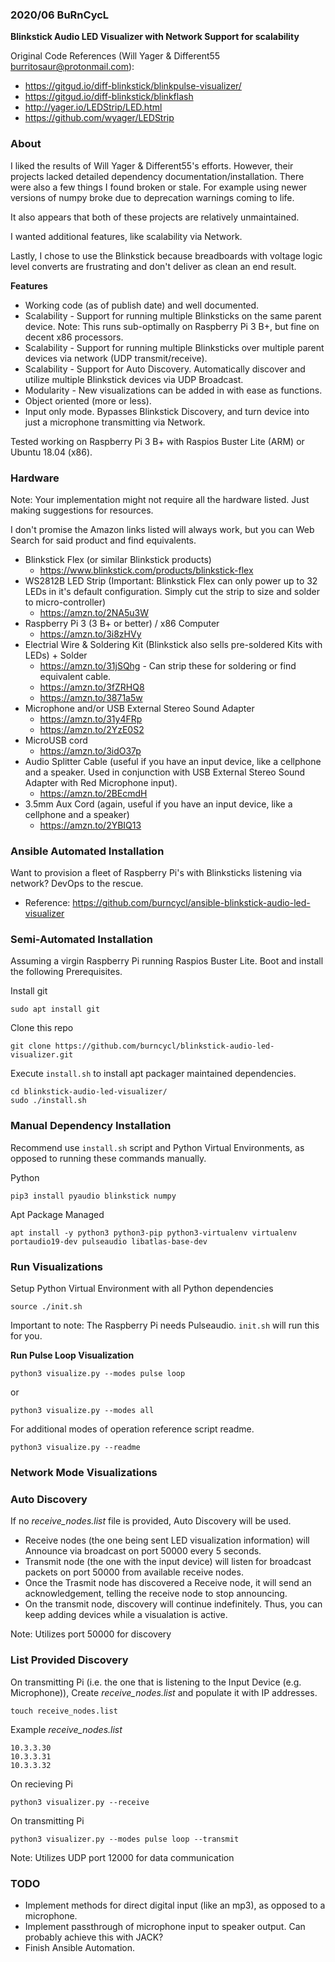 ### 2020/06 BuRnCycL

**Blinkstick Audio LED Visualizer with Network Support for scalability**

Original Code References (Will Yager & Different55 <burritosaur@protonmail.com>):
 - https://gitgud.io/diff-blinkstick/blinkpulse-visualizer/
 - https://gitgud.io/diff-blinkstick/blinkflash
 - http://yager.io/LEDStrip/LED.html
 - https://github.com/wyager/LEDStrip

### About

I liked the results of Will Yager & Different55's efforts. However, their projects lacked detailed dependency documentation/installation.
There were also a few things I found broken or stale. For example using newer versions of numpy broke due to deprecation warnings coming to life.

It also appears that both of these projects are relatively unmaintained.

I wanted additional features, like scalability via Network.

Lastly, I chose to use the Blinkstick because breadboards with voltage logic level converts are frustrating and don't deliver as clean an end result.  

**Features**
* Working code (as of publish date) and well documented.
* Scalability - Support for running multiple Blinksticks on the same parent device. Note: This runs sub-optimally on Raspberry Pi 3 B+, but fine on decent x86 processors.
* Scalability - Support for running multiple Blinksticks over multiple parent devices via network (UDP transmit/receive).
* Scalability - Support for Auto Discovery. Automatically discover and utilize multiple Blinkstick devices via UDP Broadcast. 
* Modularity - New visualizations can be added in with ease as functions.
* Object oriented (more or less).
* Input only mode. Bypasses Blinkstick Discovery, and turn device into just a microphone transmitting via Network.

Tested working on Raspberry Pi 3 B+ with Raspios Buster Lite (ARM) or Ubuntu 18.04 (x86).

### Hardware

Note: Your implementation might not require all the hardware listed. Just making suggestions for resources.

I don't promise the Amazon links listed will always work, but you can Web Search for said product and find equivalents. 

* Blinkstick Flex (or similar Blinkstick products) 
  - https://www.blinkstick.com/products/blinkstick-flex
* WS2812B LED Strip (Important: Blinkstick Flex can only power up to 32 LEDs in it's default configuration. Simply cut the strip to size and solder to micro-controller)
  - https://amzn.to/2NA5u3W
* Raspberry Pi 3 (3 B+ or better) / x86 Computer
  - https://amzn.to/3i8zHVy 
* Electrial Wire & Soldering Kit (Blinkstick also sells pre-soldered Kits with LEDs) + Solder
  - https://amzn.to/31jSQhg - Can strip these for soldering or find equivalent cable.
  - https://amzn.to/3fZRHQ8
  - https://amzn.to/3871a5w
* Microphone and/or USB External Stereo Sound Adapter 
  - https://amzn.to/31y4FRp
  - https://amzn.to/2YzE0S2
* MicroUSB cord
  - https://amzn.to/3idO37p
* Audio Splitter Cable (useful if you have an input device, like a cellphone and a speaker. Used in conjunction with USB External Stereo Sound Adapter with Red Microphone input).
  - https://amzn.to/2BEcmdH 
* 3.5mm Aux Cord (again, useful if you have an input device, like a cellphone and a speaker)
  - https://amzn.to/2YBIQ13

### Ansible Automated Installation

Want to provision a fleet of Raspberry Pi's with Blinksticks listening via network? DevOps to the rescue.

* Reference: https://github.com/burncycl/ansible-blinkstick-audio-led-visualizer

### Semi-Automated Installation

Assuming a virgin Raspberry Pi running Raspios Buster Lite. Boot and install the following Prerequisites.

Install git
```
sudo apt install git 
```

Clone this repo
```
git clone https://github.com/burncycl/blinkstick-audio-led-visualizer.git
```

Execute `install.sh` to install apt packager maintained dependencies.
```
cd blinkstick-audio-led-visualizer/
sudo ./install.sh
```

### Manual Dependency Installation
Recommend use `install.sh` script and Python Virtual Environments, as opposed to running these commands manually.

Python
```
pip3 install pyaudio blinkstick numpy
```

Apt Package Managed 
```
apt install -y python3 python3-pip python3-virtualenv virtualenv portaudio19-dev pulseaudio libatlas-base-dev
```

### Run Visualizations

Setup Python Virtual Environment with all Python dependencies
```
source ./init.sh
```
Important to note: The Raspberry Pi needs Pulseaudio. `init.sh` will run this for you.

**Run Pulse Loop Visualization**
```
python3 visualize.py --modes pulse loop
```

or
```
python3 visualize.py --modes all
```

For additional modes of operation reference script readme.
```
python3 visualize.py --readme
```

### Network Mode Visualizations

### Auto Discovery
If no *receive_nodes.list* file is provided, Auto Discovery will be used.
* Receive nodes (the one being sent LED visualization information) will Announce via broadcast on port 50000 every 5 seconds.
* Transmit node (the one with the input device) will listen for broadcast packets on port 50000 from available receive nodes.  
* Once the Trasmit node has discovered a Receive node, it will send an acknowledgement, telling the receive node to stop announcing.
* On the transmit node, discovery will continue indefinitely. Thus, you can keep adding devices while a visualation is active.

Note: Utilizes port 50000 for discovery

### List Provided Discovery

On transmitting Pi (i.e. the one that is listening to the Input Device (e.g. Microphone)), Create *receive_nodes.list* and populate it with IP addresses.


```
touch receive_nodes.list
```

Example *receive_nodes.list* 
```
10.3.3.30
10.3.3.31
10.3.3.32
```

On recieving Pi
```
python3 visualizer.py --receive
```

On transmitting Pi
```
python3 visualizer.py --modes pulse loop --transmit
```

Note: Utilizes UDP port 12000 for data communication

### TODO

* Implement methods for direct digital input (like an mp3), as opposed to a microphone.
* Implement passthrough of microphone input to speaker output. Can probably achieve this with JACK?
* Finish Ansible Automation.
